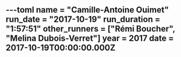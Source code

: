 ---toml
name = "Camille-Antoine Ouimet"
run_date = "2017-10-19"
run_duration = "1:57:51"
other_runners = ["Rémi Boucher", "Melina Dubois-Verret"]
year = 2017
date = 2017-10-19T00:00:00.000Z
---
